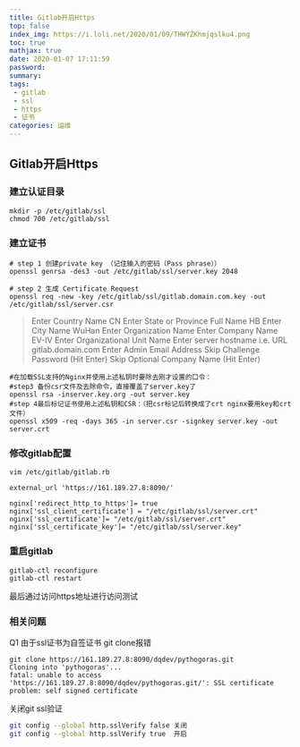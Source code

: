 ```yaml
---
title: Gitlab开启Https
top: false
index_img: https://i.loli.net/2020/01/09/THWYZKhmjqslku4.png
toc: true
mathjax: true
date: 2020-01-07 17:11:59
password:
summary:
tags: 
 - gitlab
 - ssl
 - https
 - 证书
categories: 运维
---
```


## Gitlab开启Https

### 建立认证目录

```shell
mkdir -p /etc/gitlab/ssl
chmod 700 /etc/gitlab/ssl
```

### 建立证书

```shell
# step 1 创建private key （记住输入的密码（Pass phrase））
openssl genrsa -des3 -out /etc/gitlab/ssl/server.key 2048

# step 2 生成 Certificate Request
openssl req -new -key /etc/gitlab/ssl/gitlab.domain.com.key -out /etc/gitlab/ssl/server.csr
```

>  Enter Country Name CN
>  Enter State or Province Full Name HB
>  Enter City Name WuHan
>  Enter Organization Name 
>  Enter Company Name EV-IV
>  Enter Organizational Unit Name
>  Enter server hostname i.e. URL gitlab.domain.com
>  Enter Admin Email Address
>  Skip Challenge Password (Hit Enter)
>  Skip Optional Company Name (Hit Enter)

```shell
#在加载SSL支持的Nginx并使用上述私钥时要除去刚才设置的口令： 
#step3 备份csr文件及去除命令，直接覆盖了server.key了
openssl rsa -inserver.key.org -out server.key
#step 4最后标记证书使用上述私钥和CSR：（把csr标记后转换成了crt nginx要用key和crt文件）
openssl x509 -req -days 365 -in server.csr -signkey server.key -out server.crt
```

### 修改gitlab配置

```shell
vim /etc/gitlab/gitlab.rb

external_url 'https://161.189.27.8:8090/'

nginx['redirect_http_to_https']= true
nginx['ssl_client_certificate'] = "/etc/gitlab/ssl/server.crt"
nginx['ssl_certificate']= "/etc/gitlab/ssl/server.crt"
nginx['ssl_certificate_key']= "/etc/gitlab/ssl/server.key"
```

### 重启gitlab

```shell
gitlab-ctl reconfigure
gitlab-ctl restart
```

最后通过访问https地址进行访问测试



### 相关问题

Q1 由于ssl证书为自签证书 git clone报错

```shell
git clone https://161.189.27.8:8090/dqdev/pythogoras.git
Cloning into 'pythogoras'...
fatal: unable to access 'https://161.189.27.8:8090/dqdev/pythogoras.git/': SSL certificate problem: self signed certificate
```

关闭git ssl验证

```bash
git config --global http.sslVerify false 关闭
git config --global http.sslVerify true  开启
```


